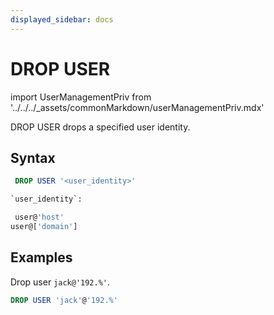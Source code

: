 ```yaml
---
displayed_sidebar: docs
---
```


# DROP USER

import UserManagementPriv from '../../../_assets/commonMarkdown/userManagementPriv.mdx'

DROP USER drops a specified user identity.

<UserManagementPriv />

## Syntax

```sql
 DROP USER '<user_identity>'

`user_identity`:

 user@'host'
user@['domain']
```

## Examples

Drop user `jack@'192.%'`.

```sql
DROP USER 'jack'@'192.%'
```
